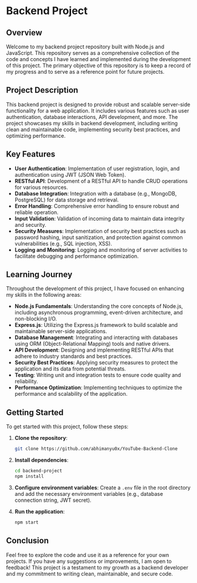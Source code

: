 # Backend Project

## Overview

Welcome to my backend project repository built with Node.js and JavaScript. This repository serves as a comprehensive collection of the code and concepts I have learned and implemented during the development of this project. The primary objective of this repository is to keep a record of my progress and to serve as a reference point for future projects.

## Project Description

This backend project is designed to provide robust and scalable server-side functionality for a web application. It includes various features such as user authentication, database interactions, API development, and more. The project showcases my skills in backend development, including writing clean and maintainable code, implementing security best practices, and optimizing performance.

## Key Features

- **User Authentication**: Implementation of user registration, login, and authentication using JWT (JSON Web Token).
- **RESTful API**: Development of a RESTful API to handle CRUD operations for various resources.
- **Database Integration**: Integration with a database (e.g., MongoDB, PostgreSQL) for data storage and retrieval.
- **Error Handling**: Comprehensive error handling to ensure robust and reliable operation.
- **Input Validation**: Validation of incoming data to maintain data integrity and security.
- **Security Measures**: Implementation of security best practices such as password hashing, input sanitization, and protection against common vulnerabilities (e.g., SQL injection, XSS).
- **Logging and Monitoring**: Logging and monitoring of server activities to facilitate debugging and performance optimization.

## Learning Journey

Throughout the development of this project, I have focused on enhancing my skills in the following areas:

- **Node.js Fundamentals**: Understanding the core concepts of Node.js, including asynchronous programming, event-driven architecture, and non-blocking I/O.
- **Express.js**: Utilizing the Express.js framework to build scalable and maintainable server-side applications.
- **Database Management**: Integrating and interacting with databases using ORM (Object-Relational Mapping) tools and native drivers.
- **API Development**: Designing and implementing RESTful APIs that adhere to industry standards and best practices.
- **Security Best Practices**: Applying security measures to protect the application and its data from potential threats.
- **Testing**: Writing unit and integration tests to ensure code quality and reliability.
- **Performance Optimization**: Implementing techniques to optimize the performance and scalability of the application.

## Getting Started

To get started with this project, follow these steps:

1. **Clone the repository**:
   ```bash
   git clone https://github.com/abhimanyu0x/YouTube-Backend-Clone
   ```

2. **Install dependencies**:
   ```bash
   cd backend-project
   npm install
   ```

3. **Configure environment variables**:
   Create a `.env` file in the root directory and add the necessary environment variables (e.g., database connection string, JWT secret).

4. **Run the application**:
   ```bash
   npm start
   ```

## Conclusion

Feel free to explore the code and use it as a reference for your own projects. If you have any suggestions or improvements, I am open to feedback! This project is a testament to my growth as a backend developer and my commitment to writing clean, maintainable, and secure code.
